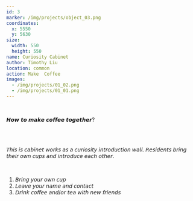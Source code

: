 ```yaml
---
id: 3
marker: /img/projects/object_03.png
coordinates:
  x: 5550
  y: 5630
size:
  width: 550
  height: 550
name: Curiosity Cabinet
author: Timothy Liu
location: common
action: Make  Coffee
images:
  - /img/projects/01_02.png
  - /img/projects/01_01.png
---
```

<br>

𝙃𝙤𝙬 𝙩𝙤 𝙢𝙖𝙠𝙚 𝙘𝙤𝙛𝙛𝙚𝙚 𝙩𝙤𝙜𝙚𝙩𝙝𝙚𝙧?

<br><br>

𝘛𝘩𝘪𝘴 𝘪𝘴 𝘤𝘢𝘣𝘪𝘯𝘦𝘵 𝘸𝘰𝘳𝘬𝘴 𝘢𝘴 𝘢 𝘤𝘶𝘳𝘪𝘰𝘴𝘪𝘵𝘺 𝘪𝘯𝘵𝘳𝘰𝘥𝘶𝘤𝘵𝘪𝘰𝘯 𝘸𝘢𝘭𝘭. 𝘙𝘦𝘴𝘪𝘥𝘦𝘯𝘵𝘴 𝘣𝘳𝘪𝘯𝘨 𝘵𝘩𝘦𝘪𝘳 𝘰𝘸𝘯 𝘤𝘶𝘱𝘴 𝘢𝘯𝘥 𝘪𝘯𝘵𝘳𝘰𝘥𝘶𝘤𝘦 𝘦𝘢𝘤𝘩 𝘰𝘵𝘩𝘦𝘳.

<br>

1. 𝘉𝘳𝘪𝘯𝘨 𝘺𝘰𝘶𝘳 𝘰𝘸𝘯 𝘤𝘶𝘱
2. 𝘓𝘦𝘢𝘷𝘦 𝘺𝘰𝘶𝘳 𝘯𝘢𝘮𝘦 𝘢𝘯𝘥 𝘤𝘰𝘯𝘵𝘢𝘤𝘵 
3. 𝘋𝘳𝘪𝘯𝘬 𝘤𝘰𝘧𝘧𝘦𝘦 𝘢𝘯𝘥/𝘰𝘳 𝘵𝘦𝘢 𝘸𝘪𝘵𝘩 𝘯𝘦𝘸 𝘧𝘳𝘪𝘦𝘯𝘥𝘴

<br>

<br>